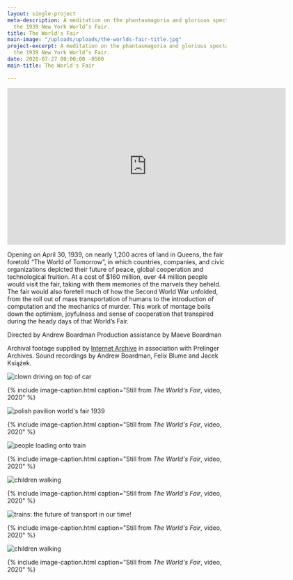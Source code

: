 ```yaml
---
layout: single-project
meta-description: A meditation on the phantasmagoria and glorious spectacle that was
  the 1939 New York World’s Fair.
title: The World's Fair
main-image: "/uploads/uploads/the-worlds-fair-title.jpg"
project-excerpt: A meditation on the phantasmagoria and glorious spectacle that was
  the 1939 New York World’s Fair.
date: 2020-07-27 00:00:00 -0500
main-title: The World's Fair

---
```

<iframe src="https://player.vimeo.com/video/419998380" width="640" height="360" frameborder="0" allow="autoplay; fullscreen" allowfullscreen></iframe>

Opening on April 30, 1939, on nearly 1,200 acres of land in Queens, the fair foretold “The World of Tomorrow”, in which countries, companies, and civic organizations depicted their future of peace, global cooperation and technological fruition. At a cost of $160 million, over 44 million people would visit the fair, taking with them memories of the marvels they beheld. The fair would also foretell much of how the Second World War unfolded, from the roll out of mass transportation of humans to the introduction of computation and the mechanics of murder. This work of montage boils down the optimism, joyfulness and sense of cooperation that transpired during the heady days of that World’s Fair.

Directed by Andrew Boardman
Production assistance by Maeve Boardman

Archival footage supplied by [Internet Archive](https://archive.org) in association with Prelinger Archives. Sound recordings by Andrew Boardman, Felix Blume and Jacek Książek.

<section class="project-column-one" markdown="1">

![clown driving on top of car](/uploads/the-worlds-fair-general.jpg)

{% include image-caption.html caption="Still from <i>The World's Fair</i>, video, 2020" %}

</section>

<section class="project-column-two" markdown="1">

![polish pavilion world's fair 1939](/uploads/the-worlds-fair-poland.jpg)

{% include image-caption.html caption="Still from <i>The World's Fair</i>, video, 2020" %}

</section>

<section class="project-column-one" markdown="1">

![people loading onto train](/uploads/the-worlds-fair-trains.jpg)

{% include image-caption.html caption="Still from <i>The World's Fair</i>, video, 2020" %}

</section>

<section class="project-column-two" markdown="1">

![children walking](/uploads/the-worlds-fair-planes.jpg)

{% include image-caption.html caption="Still from <i>The World's Fair</i>, video, 2020" %}

</section>

<section class="project-column-one" markdown="1">

![trains: the future of transport in our time!](/uploads/the-worlds-fair-loading.jpg)

{% include image-caption.html caption="Still from <i>The World's Fair</i>, video, 2020" %}

</section>

<section class="project-column-two" markdown="1">

![children walking](/uploads/the-worlds-fair-children.jpg)

{% include image-caption.html caption="Still from <i>The World's Fair</i>, video, 2020" %}

</section>